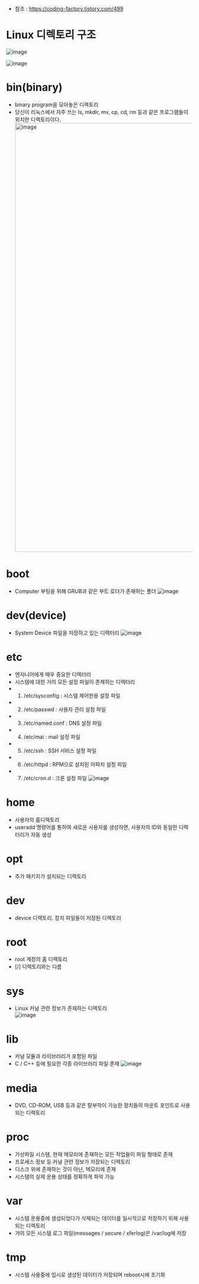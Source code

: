 * 참조 : https://coding-factory.tistory.com/499

Linux 디렉토리 구조
===================
![image](https://user-images.githubusercontent.com/70207093/180357819-d6005fac-7e89-42cc-9c9c-6dd08392a9fd.png)

![image](https://user-images.githubusercontent.com/70207093/180357021-2142816d-7406-4de8-af2d-97d0795ad5bf.png)


bin(binary)
===========
* binary program을 모아놓은 디렉토리
* 당신이 리눅스에서 자주 쓰는 ls, mkdir, mv, cp, cd, rm 등과 같은 프로그램들이 위치한 디렉토리이다.
  <img width="1154" alt="image" src="https://user-images.githubusercontent.com/70207093/178422390-abb3ebae-c51f-4b56-a9d3-173021c6867b.png">

boot
====
* Computer 부팅을 위해 GRUB과 같은 부트 로더가 존재하는 폴더
  ![image](https://user-images.githubusercontent.com/70207093/180358911-3a3c6e68-a73c-418f-b5df-a1957bf83dd0.png)
  
dev(device)
===========
* System Device 파일을 저장하고 있는 디렉터리
  ![image](https://user-images.githubusercontent.com/70207093/180358946-8e97f8e1-ee56-4938-b8f0-59cdc0ac2021.png)

etc
===
* 엔지니어에게 매우 중요한 디렉터리
* 시스템에 대한 거의 모든 설정 파일이 존재하는 디렉터리
* 1) /etc/sysconfig : 시스템 제어판용 설정 파일
* 2) /etc/passwd : 사용자 관리 설정 파일
* 3) /etc/named.conf : DNS 설정 파일
* 4) /etc/mai : mail 설정 파일
* 5) /etc/ssh : SSH 서비스 설정 파일
* 6) /etc/httpd : RPM으로 설치된 아파치 설정 파일
* 7) /etc/cron.d : 크론 설정 파일
  ![image](https://user-images.githubusercontent.com/70207093/180359037-6894f378-0280-47c3-9d70-d6bbfdd3a728.png)

home
====
* 사용자의 홈디렉토리
* useradd 명령어를 통하여 새로운 사용자를 생성하면, 사용자의 ID와 동일한 디렉터리가 자동 생성

opt
===
* 추가 패키지가 설치되는 디렉토리

dev
===
* device 디렉토리. 장치 파일들이 저장된 디렉토리

root
====
* root 계정의 홈 디렉토리
* [/] 디렉토리와는 다름

sys
===
* Linux 커널 관련 정보가 존재하는 디렉토리</br>
  ![image](https://user-images.githubusercontent.com/70207093/180359590-29464f4a-d411-421b-973b-81fd95f0d18e.png)


lib
===
* 커널 모듈과 라이브러리가 포함된 파일
* C / C++ 등에 필요한 각종 라이브러리 파일 존재
  ![image](https://user-images.githubusercontent.com/70207093/180359721-95e5083b-1100-445f-9643-d9afafd24680.png)


media
=====
* DVD, CD-ROM, USB 등과 같은 탈부착이 가능한 장치들의 마운트 포인트로 사용되는 디렉토리

proc
====
* 가상파일 시스템, 현재 메모리에 존재하는 모든 작업들이 파일 형태로 존재
* 프로세스 정보 등 커널 관련 정보가 저장되는 디렉토리
* 디스크 위에 존재하는 것이 아닌, 메모리에 존재
* 시스템의 실제 운용 상태를 정확하게 파악 가능

var
===
* 시스템 운용중에 생성되었다가 삭제되는 데이터를 일시적으로 저장하기 위해 사용되는 디렉토리
* 거의 모든 시스템 로그 파일(messages / secure / xferlog)은 /var/log에 저장

tmp
===
* 시스템 사용중에 임시로 생성된 데이터가 저장되며 reboot시에 초기화

